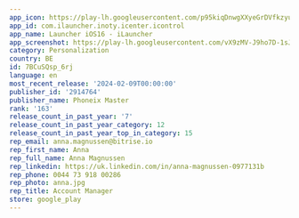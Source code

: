 ```yaml
---
app_icon: https://play-lh.googleusercontent.com/p95kiqDnwgXXyeGrDVfkzyuDnhRycD3XrHuAtLYmr55Aza4TcCwvKnVga0MRt_U2D1w
app_id: com.ilauncher.inoty.icenter.icontrol
app_name: Launcher iOS16 - iLauncher
app_screenshot: https://play-lh.googleusercontent.com/vX9zMV-J9ho7D-1sJJOUmJ-uzcad3e1efF-BHhTyMJQIB1SiyswG5rvY0ZlrDTRVUBw
category: Personalization
country: BE
id: 7BCuSQsp_6rj
language: en
most_recent_release: '2024-02-09T00:00:00'
publisher_id: '2914764'
publisher_name: Phoneix Master
rank: '163'
release_count_in_past_year: '7'
release_count_in_past_year_category: 12
release_count_in_past_year_top_in_category: 15
rep_email: anna.magnussen@bitrise.io
rep_first_name: Anna
rep_full_name: Anna Magnussen
rep_linkedin: https://uk.linkedin.com/in/anna-magnussen-0977131b
rep_phone: 0044 73 918 00286
rep_photo: anna.jpg
rep_title: Account Manager
store: google_play
---
```

